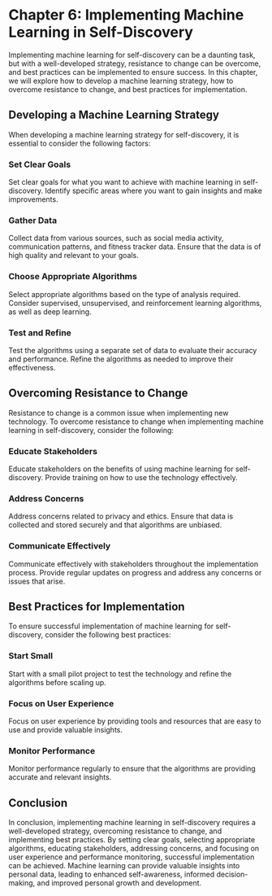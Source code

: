 Chapter 6: Implementing Machine Learning in Self-Discovery
==========================================================

Implementing machine learning for self-discovery can be a daunting task, but with a well-developed strategy, resistance to change can be overcome, and best practices can be implemented to ensure success. In this chapter, we will explore how to develop a machine learning strategy, how to overcome resistance to change, and best practices for implementation.

Developing a Machine Learning Strategy
--------------------------------------

When developing a machine learning strategy for self-discovery, it is essential to consider the following factors:

### Set Clear Goals

Set clear goals for what you want to achieve with machine learning in self-discovery. Identify specific areas where you want to gain insights and make improvements.

### Gather Data

Collect data from various sources, such as social media activity, communication patterns, and fitness tracker data. Ensure that the data is of high quality and relevant to your goals.

### Choose Appropriate Algorithms

Select appropriate algorithms based on the type of analysis required. Consider supervised, unsupervised, and reinforcement learning algorithms, as well as deep learning.

### Test and Refine

Test the algorithms using a separate set of data to evaluate their accuracy and performance. Refine the algorithms as needed to improve their effectiveness.

Overcoming Resistance to Change
-------------------------------

Resistance to change is a common issue when implementing new technology. To overcome resistance to change when implementing machine learning in self-discovery, consider the following:

### Educate Stakeholders

Educate stakeholders on the benefits of using machine learning for self-discovery. Provide training on how to use the technology effectively.

### Address Concerns

Address concerns related to privacy and ethics. Ensure that data is collected and stored securely and that algorithms are unbiased.

### Communicate Effectively

Communicate effectively with stakeholders throughout the implementation process. Provide regular updates on progress and address any concerns or issues that arise.

Best Practices for Implementation
---------------------------------

To ensure successful implementation of machine learning for self-discovery, consider the following best practices:

### Start Small

Start with a small pilot project to test the technology and refine the algorithms before scaling up.

### Focus on User Experience

Focus on user experience by providing tools and resources that are easy to use and provide valuable insights.

### Monitor Performance

Monitor performance regularly to ensure that the algorithms are providing accurate and relevant insights.

Conclusion
----------

In conclusion, implementing machine learning in self-discovery requires a well-developed strategy, overcoming resistance to change, and implementing best practices. By setting clear goals, selecting appropriate algorithms, educating stakeholders, addressing concerns, and focusing on user experience and performance monitoring, successful implementation can be achieved. Machine learning can provide valuable insights into personal data, leading to enhanced self-awareness, informed decision-making, and improved personal growth and development.


